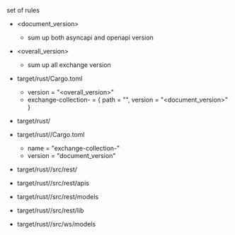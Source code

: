 set of rules

- <document_version>
  - sum up both asyncapi and openapi version
- <overall_version>
  - sum up all exchange version

- target/rust/Cargo.toml
  - version = "<overall_version>"
  - exchange-collection-<exchange> = { path = "<exchange>", version = "<document_version>" }

- target/rust/<exchage>
- target/rust/<exchage>/Cargo.toml
  - name = "exchange-collection-<exchange>"
  - version = "document_version"

- target/rust/<exchange>/src/rest/
- target/rust/<exchange>/src/rest/apis
- target/rust/<exchange>/src/rest/models
- target/rust/<exchange>/src/rest/lib
- target/rust/<exchange>/src/ws/models
